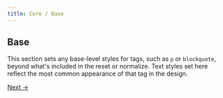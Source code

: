 ```yaml
---
title: Core / Base
---
```


## Base

This section sets any base-level styles for tags, such as `p` or `blockquote`, beyond what's included in the reset or normalize. Text styles set here reflect the most common appearance of that tag in the design.

<a class="btn--b" href="/core/content/">Next &rarr;</a>
